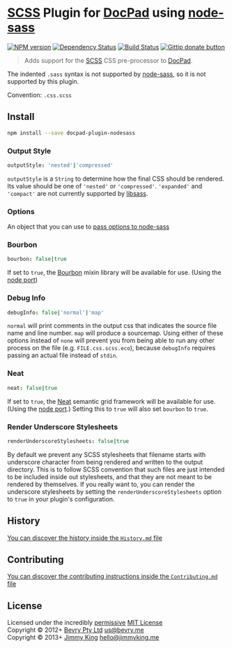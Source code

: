 # [SCSS](http://sass-lang.com/) Plugin for [DocPad](https://docpad.org) using [node-sass](https://github.com/andrew/node-sass)

[![NPM version](https://badge.fury.io/js/docpad-plugin-nodesass.png)](https://npmjs.org/package/docpad-plugin-nodesass "View this project on NPM")
[![Dependency Status](https://gemnasium.com/jking90/docpad-plugin-nodesass.png)](https://gemnasium.com/jking90/docpad-plugin-nodesass)
[![Build Status](https://travis-ci.org/jking90/docpad-plugin-nodesass.png?branch=master)](https://travis-ci.org/jking90/docpad-plugin-nodesass)
[![Gittip donate button](http://img.shields.io/gittip/jking90.png)](https://www.gittip.com/jking90/ "Donate weekly to this project using Gittip")

> Adds support for the [SCSS](http://sass-lang.com/) CSS pre-processor to [DocPad](https://docpad.org).

The indented `.sass` syntax is not supported by [node-sass](https://github.com/andrew/node-sass), so it is not supported by this plugin.

Convention:  `.css.scss`


## Install

```bash
npm install --save docpad-plugin-nodesass
```


### Output Style
```coffeescript
outputStyle: 'nested'|'compressed'
```

`outputStyle` is a `String` to determine how the final CSS should be rendered. Its value should be one of `'nested'` or `'compressed'`. `'expanded'` and `'compact'` are not currently supported by [libsass](https://github.com/hcatlin/libsass).

### Options
An object that you can use to [pass options to node-sass](https://github.com/sass/node-sass#options)

### Bourbon

```coffeescript
bourbon: false|true
```

If set to `true`, the [Bourbon](http://bourbon.io/) mixin library will be available for use. (Using the [node port](https://github.com/lacroixdesign/node-bourbon))

### Debug Info

```coffeescript
debugInfo: false|'normal'|'map'
```

`normal` will print comments in the output css that indicates the source file name and line number. `map` will produce a sourcemap. Using either of these options instead of `none` will prevent you from being able to run any other process on the file (e.g. `FILE.css.scss.eco`), because `debugInfo` requires passing an actual file instead of `stdin`.

### Neat

```coffeescript
neat: false|true
```

If set to `true`, the [Neat](http://neat.bourbon.io/) semantic grid framework will be available for use. (Using the [node port](https://github.com/lacroixdesign/node-neat).) Setting this to `true` will also set `bourbon` to `true`.

### Render Underscore Stylesheets

```coffeescript
renderUnderscoreStylesheets: false|true
```

By default we prevent any SCSS stylesheets that filename starts with underscore character from being rendered and written to the output directory. This is to follow SCSS convention that such files are just intended to be included inside out stylesheets, and that they are not meant to be rendered by themselves. If you really want to, you can render the underscore stylesheets by setting the `renderUnderscoreStylesheets` option to `true` in your plugin's configuration.


## History
[You can discover the history inside the `History.md` file](https://github.com/jking90/docpad-plugin-nodesass/blob/master/History.md)


## Contributing
[You can discover the contributing instructions inside the `Contributing.md` file](https://github.com/jking90/docpad-plugin-nodesass/blob/master/Contributing.md)


## License
Licensed under the incredibly [permissive](http://en.wikipedia.org/wiki/Permissive_free_software_licence) [MIT License](http://creativecommons.org/licenses/MIT/)
<br/>Copyright &copy; 2012+ [Bevry Pty Ltd](http://bevry.me) <us@bevry.me>
<br/>Copyright &copy; 2013+ [Jimmy King](http://jimmyking.me) <hello@jimmyking.me>
